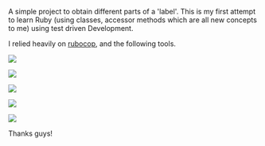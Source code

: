 A simple project to obtain different parts of a 'label'. This is my first attempt
to learn Ruby (using classes, accessor methods which are all new concepts to me) 
using test driven Development.

I relied heavily on <a href="https://github.com/bbatsov/rubocop" target="_blank">
rubocop</a>, and the following tools. 

<a href="https://travis-ci.org/alaghu/handsup" target="_blank"><img src="https://travis-ci.org/alaghu/handsup.svg?branch=master"></a>

<a href="https://coveralls.io/r/alaghu/handsup" target="_blank"><img src="https://coveralls.io/repos/alaghu/handsup/badge.svg"></a>

<a href="https://codeclimate.com/github/alaghu/handsup" target="_blank"><img src="https://codeclimate.com/github/alaghu/handsup/badges/gpa.svg"></a>

<a href="https://www.pullreview.com/github/alaghu/handsup/reviews/master" target="_blank"><img src="https://www.pullreview.com/github/alaghu/handsup/badges/master.svg?"></a>

<a href="http://inch-ci.org/github/alaghu/Handsup" target="_blank"><img src="http://inch-ci.org/github/alaghu/Handsup.svg?branch=master"></a>

Thanks guys!
